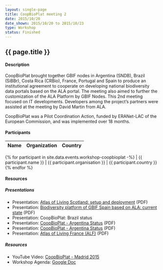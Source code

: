 ```yaml
---
layout: single-page
title: CoopBioPlat meeting 2 
date: 2015/10/20
date_shown: 2015/10/20 to 2015/10/23
type: Workshop
status: Finished
---
```


## {{ page.title }}

#### Description 

CoopBioPlat brought together GBIF nodes in Argentina (SNDB), Brazil (SiBBr), Costa Rica (CRBio), France, Portugal and Spain to produce an institutional agreement to cooperate on developing national biodiversity data portals based on the ALA portal. The meeting also aimed to further the customization of the ALA Platform by GBIF Nodes. This 2nd meeting focused on IT developments. Developers among the project’s partners were assisted at the meeting by David Martin from ALA.

CoopBioPlat was a Pilot Coordination Action, funded by ERANet-LAC of the European Commission, and was implemented over 18 months.

#### Participants 


| Name | Organization | Country |
|------|--------------|---------|
{% for participant in site.data.events.workshop-coopbioplat -%}
| {{ participant.name }}  | {{ participant.organisation }}  | {{ participant.country }}
{% endfor %}


#### Resources 

##### Presentations
- Presentation: [Atlas of Living Scotland: setup and deployment](../assets/presentation/workshop-coopbioplat/5-ALS-setup-deployment.pdf) (PDF)
- Presentation: [Biodiversity platform of GBIF Spain based on ALA: current state](../assets/presentation/workshop-coopbioplat/5-CoopBioPlat-GBIF-SPAIN.pdf) (PDF)
- Presentation: CoopBioPlat: Brazil status
- Presentation: [CoopBioPlat - Argentina Status](../assets/presentation/workshop-coopbioplat/5-CoopBioPlat-Argentina-Status.pdf) (PDF)
- Presentation: [CoopBioPlat - Argentina Status](../assets/presentation/workshop-coopbioplat/5-CoopBioPlat_pt_report.pdf) (PDF)
- Presentation: [Atlas of Living France (ALF)](../assets/presentation/workshop-coopbioplat/5-ALF.pdf) (PDF)

##### Resources 
- YouTube Video: [CoopBioPlat - Madrid 2015](https://www.youtube.com/watch?v=molYVbldkwM&feature=youtu.be)
- Workshop Agenda: [Google Doc](https://docs.google.com/document/d/1wyvoWjN6HNkxINFQn0DYHJtXK8oRgq4XrmYiLW1NpZ8/edit#heading=h.f5p66ilxdqik) 
